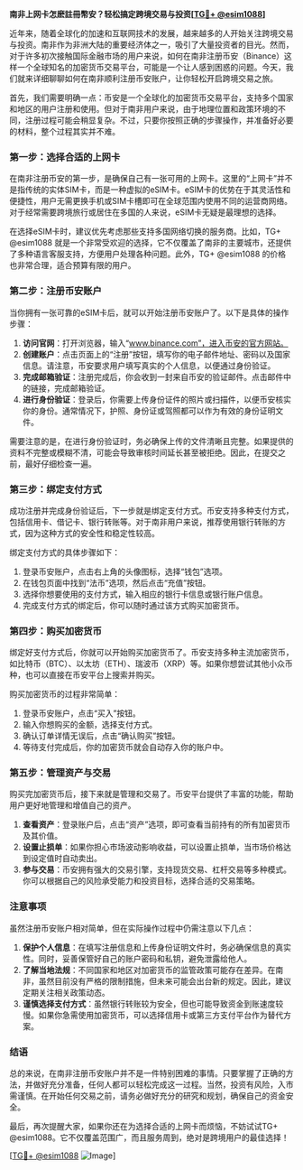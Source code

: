 **南非上网卡怎麽註冊幣安？轻松搞定跨境交易与投资[[TG💪+ @esim1088](https://t.me/s/esim1088)]**

近年来，随着全球化的加速和互联网技术的发展，越来越多的人开始关注跨境交易与投资。南非作为非洲大陆的重要经济体之一，吸引了大量投资者的目光。然而，对于许多初次接触国际金融市场的用户来说，如何在南非注册币安（Binance）这样一个全球知名的加密货币交易平台，可能是一个让人感到困惑的问题。今天，我们就来详细聊聊如何在南非顺利注册币安账户，让你轻松开启跨境交易之旅。

首先，我们需要明确一点：币安是一个全球化的加密货币交易平台，支持多个国家和地区的用户注册和使用。但对于南非用户来说，由于地理位置和政策环境的不同，注册过程可能会稍显复杂。不过，只要你按照正确的步骤操作，并准备好必要的材料，整个过程其实并不难。

### **第一步：选择合适的上网卡**
在南非注册币安的第一步，是确保自己有一张可用的上网卡。这里的“上网卡”并不是指传统的实体SIM卡，而是一种虚拟的eSIM卡。eSIM卡的优势在于其灵活性和便捷性，用户无需更换手机或SIM卡槽即可在全球范围内使用不同的运营商网络。对于经常需要跨境旅行或居住在多国的人来说，eSIM卡无疑是最理想的选择。

在选择eSIM卡时，建议优先考虑那些支持多国网络切换的服务商。比如，TG+ @esim1088 就是一个非常受欢迎的选择，它不仅覆盖了南非的主要城市，还提供了多种语言客服支持，方便用户处理各种问题。此外，TG+ @esim1088 的价格也非常合理，适合预算有限的用户。

### **第二步：注册币安账户**
当你拥有一张可靠的eSIM卡后，就可以开始注册币安账户了。以下是具体的操作步骤：

1. **访问官网**：打开浏览器，输入“www.binance.com”，进入币安的官方网站。
2. **创建账户**：点击页面上的“注册”按钮，填写你的电子邮件地址、密码以及国家信息。请注意，币安要求用户填写真实的个人信息，以便通过身份验证。
3. **完成邮箱验证**：注册完成后，你会收到一封来自币安的验证邮件。点击邮件中的链接，完成邮箱验证。
4. **进行身份验证**：登录后，你需要上传身份证件的照片或扫描件，以便币安核实你的身份。通常情况下，护照、身份证或驾照都可以作为有效的身份证明文件。

需要注意的是，在进行身份验证时，务必确保上传的文件清晰且完整。如果提供的资料不完整或模糊不清，可能会导致审核时间延长甚至被拒绝。因此，在提交之前，最好仔细检查一遍。

### **第三步：绑定支付方式**
成功注册并完成身份验证后，下一步就是绑定支付方式。币安支持多种支付方式，包括信用卡、借记卡、银行转账等。对于南非用户来说，推荐使用银行转账的方式，因为这种方式的安全性和稳定性较高。

绑定支付方式的具体步骤如下：

1. 登录币安账户，点击右上角的头像图标，选择“钱包”选项。
2. 在钱包页面中找到“法币”选项，然后点击“充值”按钮。
3. 选择你想要使用的支付方式，输入相应的银行卡信息或银行账户信息。
4. 完成支付方式的绑定后，你可以随时通过该方式购买加密货币。

### **第四步：购买加密货币**
绑定好支付方式后，你就可以开始购买加密货币了。币安支持多种主流加密货币，如比特币（BTC）、以太坊（ETH）、瑞波币（XRP）等。如果你想尝试其他小众币种，也可以直接在币安平台上搜索并购买。

购买加密货币的过程非常简单：

1. 登录币安账户，点击“买入”按钮。
2. 输入你想购买的金额，选择支付方式。
3. 确认订单详情无误后，点击“确认购买”按钮。
4. 等待支付完成后，你的加密货币就会自动存入你的账户中。

### **第五步：管理资产与交易**
购买完加密货币后，接下来就是管理和交易了。币安平台提供了丰富的功能，帮助用户更好地管理和增值自己的资产。

1. **查看资产**：登录账户后，点击“资产”选项，即可查看当前持有的所有加密货币及其价值。
2. **设置止损单**：如果你担心市场波动影响收益，可以设置止损单，当市场价格达到设定值时自动卖出。
3. **参与交易**：币安拥有强大的交易引擎，支持现货交易、杠杆交易等多种模式。你可以根据自己的风险承受能力和投资目标，选择合适的交易策略。

### **注意事项**
虽然注册币安账户相对简单，但在实际操作过程中仍需注意以下几点：

1. **保护个人信息**：在填写注册信息和上传身份证明文件时，务必确保信息的真实性。同时，妥善保管好自己的账户密码和私钥，避免泄露给他人。
2. **了解当地法规**：不同国家和地区对加密货币的监管政策可能存在差异。在南非，虽然目前没有严格的限制措施，但未来可能会出台新的规定。因此，建议定期关注相关政策动态。
3. **谨慎选择支付方式**：虽然银行转账较为安全，但也可能导致资金到账速度较慢。如果你急需使用加密货币，可以选择信用卡或第三方支付平台作为替代方案。

### **结语**
总的来说，在南非注册币安账户并不是一件特别困难的事情。只要掌握了正确的方法，并做好充分准备，任何人都可以轻松完成这一过程。当然，投资有风险，入市需谨慎。在开始任何交易之前，请务必做好充分的研究和规划，确保自己的资金安全。

最后，再次提醒大家，如果你还在为选择合适的上网卡而烦恼，不妨试试TG+ @esim1088。它不仅覆盖范围广，而且服务周到，绝对是跨境用户的最佳选择！

[[TG💪+ @esim1088](https://t.me/s/esim1088) ![Image](https://i.postimg.cc/4NQfJmqS/Snipaste-2025-05-13-00-14-12.png)]
